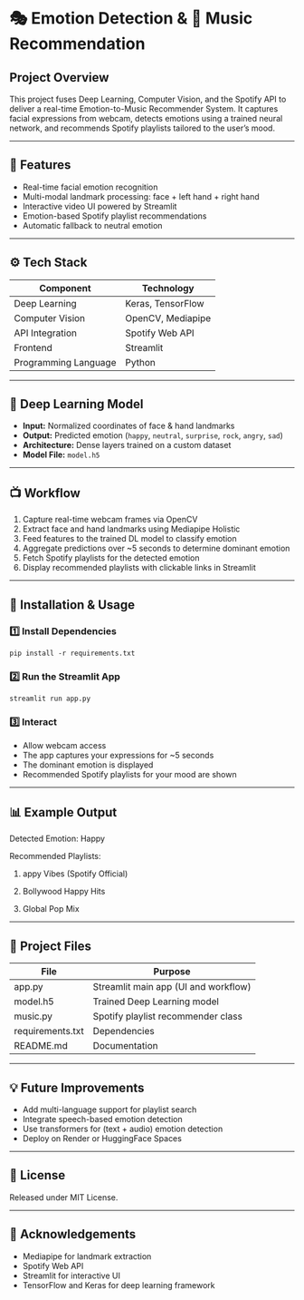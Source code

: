 # 🎭 Emotion Detection & 🎵 Music Recommendation

## Project Overview

This project fuses Deep Learning, Computer Vision, and the Spotify API to deliver a real-time Emotion-to-Music Recommender System. It captures facial expressions from webcam, detects emotions using a trained neural network, and recommends Spotify playlists tailored to the user’s mood.

---

## 🚀 Features

- Real-time facial emotion recognition
- Multi-modal landmark processing: face + left hand + right hand
- Interactive video UI powered by Streamlit
- Emotion-based Spotify playlist recommendations
- Automatic fallback to neutral emotion

---

## ⚙️ Tech Stack

| Component           | Technology           |
|---------------------|---------------------|
| Deep Learning       | Keras, TensorFlow   |
| Computer Vision     | OpenCV, Mediapipe   |
| API Integration     | Spotify Web API     |
| Frontend            | Streamlit           |
| Programming Language| Python              |

---

## 🧠 Deep Learning Model

- **Input:** Normalized coordinates of face & hand landmarks
- **Output:** Predicted emotion (`happy`, `neutral`, `surprise`, `rock`, `angry`, `sad`)
- **Architecture:** Dense layers trained on a custom dataset
- **Model File:** `model.h5`

---

## 📺 Workflow

1. Capture real-time webcam frames via OpenCV
2. Extract face and hand landmarks using Mediapipe Holistic
3. Feed features to the trained DL model to classify emotion
4. Aggregate predictions over ~5 seconds to determine dominant emotion
5. Fetch Spotify playlists for the detected emotion
6. Display recommended playlists with clickable links in Streamlit

---

## 📝 Installation & Usage

### 1️⃣ Install Dependencies

```
pip install -r requirements.txt
```


### 2️⃣ Run the Streamlit App

```
streamlit run app.py
```


### 3️⃣ Interact

- Allow webcam access  
- The app captures your expressions for ~5 seconds  
- The dominant emotion is displayed  
- Recommended Spotify playlists for your mood are shown

---

## 📊 Example Output

Detected Emotion: Happy

Recommended Playlists:

1. appy Vibes (Spotify Official)

2. Bollywood Happy Hits

3. Global Pop Mix


---

## 📂 Project Files

| File             | Purpose                                  |
|------------------|------------------------------------------|
| app.py           | Streamlit main app (UI and workflow)     |
| model.h5         | Trained Deep Learning model              |
| music.py         | Spotify playlist recommender class       |
| requirements.txt | Dependencies                             |
| README.md        | Documentation                            |

---

## 💡 Future Improvements

- Add multi-language support for playlist search
- Integrate speech-based emotion detection
- Use transformers for (text + audio) emotion detection
- Deploy on Render or HuggingFace Spaces

---

## 📖 License

Released under MIT License.

---

## 🙏 Acknowledgements

- Mediapipe for landmark extraction
- Spotify Web API
- Streamlit for interactive UI
- TensorFlow and Keras for deep learning framework

